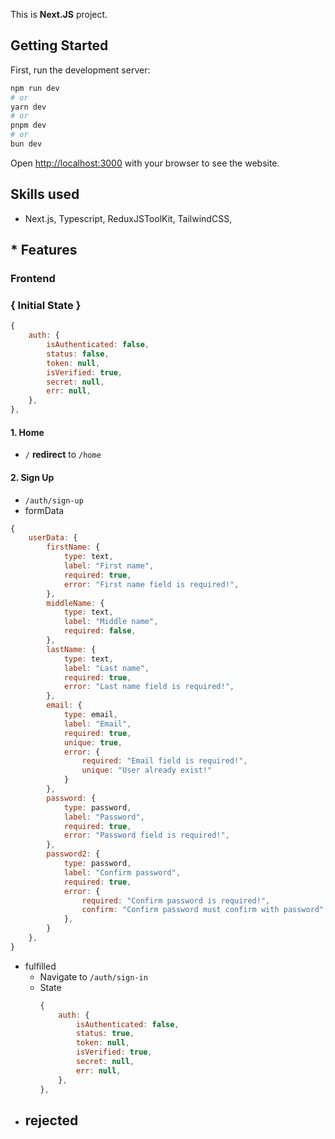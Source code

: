 This is **Next.JS** project.

## Getting Started

First, run the development server:

```bash
npm run dev
# or
yarn dev
# or
pnpm dev
# or
bun dev
```

Open [http://localhost:3000](http://localhost:3000) with your browser to see the website.

## Skills used

- Next.js, Typescript, ReduxJSToolKit, TailwindCSS,

## * Features

### **Frontend**

### { Initial State }
```javascript
{
    auth: {
        isAuthenticated: false,
        status: false,
        token: null,
        isVerified: true,
        secret: null,
        err: null,
    },
},
```

#### 1. Home

+ `/` **redirect** to `/home`

#### 2. Sign Up

+ `/auth/sign-up`
+ formData

```javascript
{
    userData: {
        firstName: {
            type: text,
            label: "First name",
            required: true,
            error: "First name field is required!",
        },
        middleName: {
            type: text,
            label: "Middle name",
            required: false,
        },
        lastName: {
            type: text,
            label: "Last name",
            required: true,
            error: "Last name field is required!",
        },
        email: {
            type: email,
            label: "Email",
            required: true,
            unique: true,
            error: {
                required: "Email field is required!",
                unique: "User already exist!"
            }
        },
        password: {
            type: password,
            label: "Password",
            required: true,
            error: "Password field is required!",
        },
        password2: {
            type: password,
            label: "Confirm password",
            required: true,
            error: {
                required: "Confirm password is required!",
                confirm: "Confirm password must confirm with password",
            },
        }
    },
}
```

  + fulfilled
    - Navigate to ```/auth/sign-in```
    - State
        ```javascript
        {
            auth: {
                isAuthenticated: false,
                status: true,
                token: null,
                isVerified: true,
                secret: null,
                err: null,
            },
        },
        ```
  + rejected
    - 

